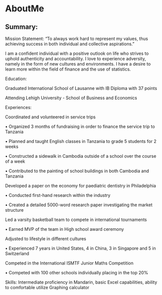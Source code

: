 # AboutMe
## Summary:
Mission Statement: “To always work hard to represent my values, thus achieving success in both individual and collective aspirations.”

I am a confident individual with a positive outlook on life who strives to uphold authenticity and accountability. I love to experience adversity, namely in the form of new cultures and environments. I have a desire to learn more within the field of finance and the use of statistics.

Education:

Graduated International School of Lausanne with IB Diploma with 37 points

Attending Lehigh University - School of Business and Economics

Experiences:

Coordinated and volunteered in service trips

•	Organized 3 months of fundraising in order to finance the service trip to Tanzania

•	Planned and taught English classes in Tanzania to grade 5 students for 2 weeks

•	Constructed a sidewalk in Cambodia outside of a school over the course of a week

•	Contributed to the painting of school buildings in both Cambodia and Tanzania

Developed a paper on the economy for paediatric dentistry in Philadelphia

•	Conducted first-hand research within the industry

•	Created a detailed 5000-word research paper investigating the market structure

Led a varsity basketball team to compete in international tournaments

•	Earned MVP of the team in High school award ceremony

Adjusted to lifestyle in different cultures

•	Experienced 7 years in United States, 4 in China, 3 in Singapore and 5 in Switzerland

Competed in the International ISMTF Junior Maths Competition

•	Competed with 100 other schools individually placing in the top 20%

Skills:
Intermediate proficiency in Mandarin, basic Excel capabilities, ability to comfortable utilize Graphing calculator

